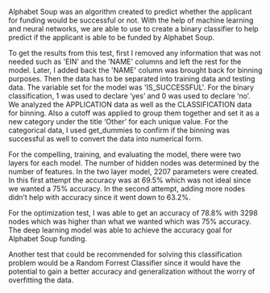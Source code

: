 Alphabet Soup was an algorithm created to predict whether the applicant for funding would be successful or not. With the help of machine learning and neural networks, we are able to use to create a binary classifier to help predict if the applicant is able to be funded by Alphabet Soup.

To get the results from this test, first I removed any information that was not needed such as 'EIN' and the 'NAME' columns and left the rest for the model. Later, I added back the 'NAME' column was brought back for binning purposes. Then the data has to be separated into training data and testing data. The variable set for the model was 'IS_SUCCESSFUL'. For the binary classification, 1 was used to declare ‘yes’ and 0 was used to declare ‘no’. We analyzed the APPLICATION data as well as the CLASSIFICATION data for binning. Also a cutoff was applied to group them together and set it as a new category under the title ‘Other’ for each unique value. For the categorical data, I used get_dummies to confirm if the binning was successful as well to convert the data into numerical form. 

For the compelling, training, and evaluating the model, there were two layers for each model. The number of hidden nodes was determined by the number of features. In the two layer model, 2207 parameters were created. In this first attempt the accuracy was at 69.5% which was not ideal since we wanted a 75% accuracy.  In the second attempt, adding more nodes didn’t help with accuracy since it went down to 63.2%. 

For the optimization test, I was able to get an accuracy of 78.8% with 3298 nodes which was higher than what we wanted which was 75% accuracy. The deep learning model was able to achieve the accuracy goal for Alphabet Soup funding. 

Another test that could be recommended for solving this classification problem would be a Random Forrest Classifier since it would have the potential to gain a better accuracy and generalization without the worry of overfitting the data. 